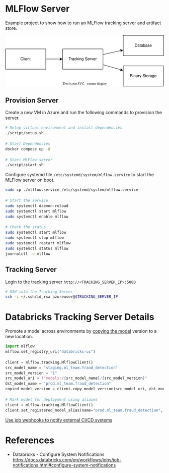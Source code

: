 # MLFlow Server

Example project to show how to run an MLFlow tracking server and artifact store.

![Architecture Overview](./docs/architecture_overview.svg)

## Provision Server

Create a new VM in Azure and run the following commands to provision the server.

```bash
# Setup virtual environment and install dependencies
./script/setup.sh

# Start Dependencies
docker compose up -d

# Start MLFlow server
./script/start.sh
```

Configure systemd file `/etc/systemd/system/mlflow.service` to start the MLFlow server on boot.

```bash
sudo cp ./mlflow.service /etc/systemd/system/mlflow.service

# Start the service
sudo systemctl daemon-reload
sudo systemctl start mlflow
sudo systemctl enable mlflow

# Check the status
sudo systemctl start mlflow
sudo systemctl stop mlflow
sudo systemctl restart mlflow
sudo systemctl status mlflow
journalctl -u mlflow
```

## Tracking Server

Login to the tracking server `http://<TRACKING_SERVER_IP>:5000`

```bash
# SSH into the Tracking Server
ssh -i ~/.ssh/id_rsa azureuser@$TRACKING_SERVER_IP
```

# Databricks Tracking Server Details

Promote a model across environments by [copying the model](https://docs.databricks.com/en/machine-learning/manage-model-lifecycle/upgrade-workflows.html#promote-a-model-across-environments) version to a new location.
```python
import mlflow
mlflow.set_registry_uri("databricks-uc")

client = mlflow.tracking.MlflowClient()
src_model_name = "staging.ml_team.fraud_detection"
src_model_version = "1"
src_model_uri = f"models:/{src_model_name}/{src_model_version}"
dst_model_name = "prod.ml_team.fraud_detection"
copied_model_version = client.copy_model_version(src_model_uri, dst_model_name)

# Mark model for deployment using aliases
client = mlflow.tracking.MlflowClient()
client.set_registered_model_alias(name="prod.ml_team.fraud_detection", alias="Champion", version=copied_model_version.version)
```

[Use job webhooks to notify external CI/CD systems](https://docs.databricks.com/en/machine-learning/manage-model-lifecycle/upgrade-workflows.html#use-job-webhooks-for-manual-approval-for-model-deployment)


# References
* Databricks - Configure System Notifications https://docs.databricks.com/en/workflows/jobs/job-notifications.html#configure-system-notifications
